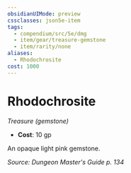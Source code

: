 ```yaml
---
obsidianUIMode: preview
cssclasses: json5e-item
tags:
  - compendium/src/5e/dmg
  - item/gear/treasure-gemstone
  - item/rarity/none
aliases:
  - Rhodochrosite
cost: 1000
---
```

# Rhodochrosite
*Treasure (gemstone)*  

- **Cost**: 10 gp

An opaque light pink gemstone.

*Source: Dungeon Master's Guide p. 134*
